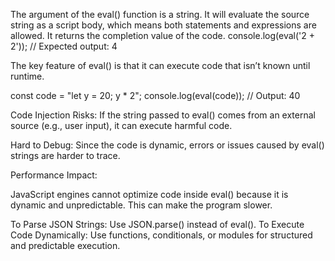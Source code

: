 The argument of the eval() function is a string. It will evaluate the source string as a script body, which means both statements and expressions are allowed. It returns the completion value of the code.
console.log(eval('2 + 2'));
// Expected output: 4

The key feature of eval() is that it can execute code that isn’t known until runtime.

const code = "let y = 20; y * 2";
console.log(eval(code)); // Output: 40

Code Injection Risks:
If the string passed to eval() comes from an external source (e.g., user input), it can execute harmful code.

Hard to Debug:
Since the code is dynamic, errors or issues caused by eval() strings are harder to trace.

Performance Impact:

JavaScript engines cannot optimize code inside eval() because it is dynamic and unpredictable.
This can make the program slower.

To Parse JSON Strings: Use JSON.parse() instead of eval().
To Execute Code Dynamically: Use functions, conditionals, or modules for structured and predictable execution.
